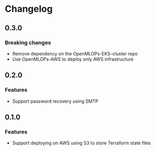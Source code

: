 # Changelog

## 0.3.0

### Breaking changes
- Remove dependency on the OpenMLOPs-EKS-cluster repo
- Use OpenMLOPs-AWS to deploy only AWS infrastructure

## 0.2.0

### Features
- Support password recovery using SMTP

## 0.1.0

### Features
- Support deploying on AWS using S3 to store Terraform state files

